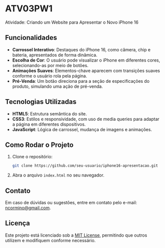 # ATV03PW1
Atividade: Criando um Website para Apresentar o Novo iPhone 16

## Funcionalidades

- **Carrossel Interativo**: Destaques do iPhone 16, como câmera, chip e bateria, apresentados de forma dinâmica.
- **Escolha de Cor**: O usuário pode visualizar o iPhone em diferentes cores, selecionando-as por meio de botões.
- **Animações Suaves**: Elementos-chave aparecem com transições suaves conforme o usuário rola pela página.
- **Pré-Venda**: Um botão direciona para a seção de especificações do produto, simulando uma ação de pré-venda.

## Tecnologias Utilizadas

- **HTML5**: Estrutura semântica do site.
- **CSS3**: Estilos e responsividade, com uso de media queries para adaptar a página em diferentes dispositivos.
- **JavaScript**: Lógica de carrossel, mudança de imagens e animações.

## Como Rodar o Projeto

1. Clone o repositório:
   ```bash
   git clone https://github.com/seu-usuario/iphone16-apresentacao.git
   ```
2. Abra o arquivo `index.html` no seu navegador.

## Contato

Em caso de dúvidas ou sugestões, entre em contato pelo e-mail: ncormino@gmail.com.

## Licença

Este projeto está licenciado sob a [MIT License](LICENSE), permitindo que outros utilizem e modifiquem conforme necessário.
